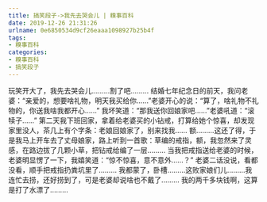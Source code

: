 ```yaml
---
title: 搞笑段子->我先去哭会儿 | 糗事百科
date: 2019-12-26 21:31:26
urlname: 0e6850534d9cf26eaaa1098927b25b4f
tags: 
- 糗事百科
categories:
- 糗事百科
- 搞笑段子
---
```

玩笑开大了，我先去哭会儿………割了吧………        结婚七年纪念日的前天，我问老婆：“亲爱的，想要啥礼物，明天我买给你……”老婆开心的说：“算了，啥礼物不礼物的，你送我啥我都开心……”         我坏笑道：“那我送你回娘家吧……”老婆吼道：“滚犊子……”         第二天我下班回家，拿着给老婆买的小钻戒，打算给她个惊喜，却发现家里没人，茶几上有个字条：老娘回娘家了，别来找我……         额………这还了得，于是我马上开车去了丈母娘家，路上听到一首歌：草编的戒指，额，我忽然来了灵感，在路边拔了几颗小草，把钻戒给编了一层………        当我把戒指送给老婆的时候，老婆明显愣了一下，我嬉笑道：“惊不惊喜，意不意外……？”        老婆二话没说，看都没看，顺手把戒指扔粪坑里了………        我都蒙了，卧槽………这败家娘们儿………我连忙去捞，还好捞到了，可是老婆却说啥也不戴了………        我的两千多块钱啊，这算是打了水漂了………


